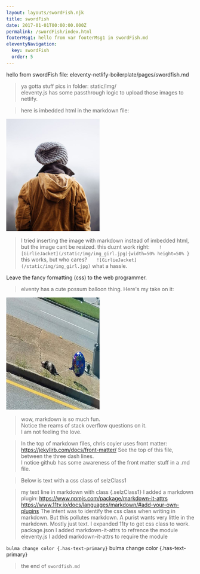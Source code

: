 ```yaml
---
layout: layouts/swordFish.njk
title: swordFish
date: 2017-01-01T00:00:00.000Z
permalink: /swordFish/index.html
footerMsg1: hello from var footerMsg1 in swordFish.md
eleventyNavigation:
  key: swordFish
  order: 5
---
```

hello from swordFish file: eleventy-netlify-boilerplate/pages/swordfish.md

> ya gotta stuff pics in folder: static/img/  
>eleventy.js has some passthrough logic to upload those images to netlify. 

>here is imbedded html in the markdown file:
 
<img src="../static/img/img_girl.jpg" alt="Girl in a jacket" width="250" height="300">

>I tried inserting the image with markdown instead of imbedded html,
but the image cant be resized.  this duznt work right:
 ``    ![GirlieJacket](/static/img/img_girl.jpg){width=50% height=50% } ``
this works, but who cares?  ``    ![GirlieJacket](/static/img/img_girl.jpg) ``
> what a hassle.  


Leave the fancy formatting (css) to the web programmer.

> elventy has a cute possum balloon thing.  Here's my take on it:
<img src="../static/img/possumBalloonRoadside.jpg" alt="PossumBalloon" width="250" height="300">

> wow, markdown is so much fun.  
Notice the reams of stack overflow questions on it.  
I am not feeling the love. 

> In the top of markdown files, chris coyier uses front matter: 
https://jekyllrb.com/docs/front-matter/ 
See the top of this file, between the three dash lines.  
I notice  github has some awareness of the front matter stuff in a .md file.

>Below is text with a css class of selzClass1

>my text line in markdown with class {.selzClass1}
>I added a markdown plugin:
https://www.npmjs.com/package/markdown-it-attrs
https://www.11ty.io/docs/languages/markdown/#add-your-own-plugins
The intent was to identify the css class when writing in markdown.
But this pollutes markdown.  A purist wants very little in the markdown. Mostly just text.
> I expanded 11ty to get css class to work.
package.json I added markdown-it-attrs to refrence the module
 eleventy.js I added markdown-it-attrs to require the module
 
``` bulma change color {.has-text-primary} ```
bulma change color {.has-text-primary}

> the end of ```swordfish.md ```
